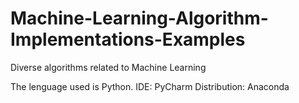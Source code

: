 # Machine-Learning-Algorithm-Implementations-Examples
Diverse algorithms related to Machine Learning

The lenguage used is Python.
IDE:  PyCharm
Distribution: Anaconda
